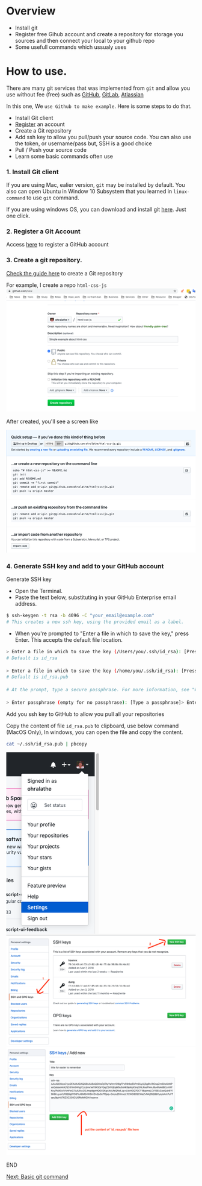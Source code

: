 # Overview
- Install git
- Register free Gihub account and create a repository for storage you sources and then connect your local to your github repo
- Some usefull commands which ussualy uses


# How to use.
There are many git services that was implemented from `git` and allow you use without fee (free) such as [GitHub](https://github.com), [GitLab](https://gitlab.com), [Atlassian](https://www.atlassian.com/git)

In this one, We `use Github to make example`. Here is some steps to do that.

- Install Git client
- [Register](https://github.com/) an account
- Create a Git repository
- Add ssh key to allow you pull/push your source code. You can also use the token, or username/pass but, SSH is a good choice
- Pull / Push your source code
- Learn some basic commands often use

### 1. Install Git client

If you are using Mac, ealier version, `git` may be installed by default. You also can open Ubuntu in Window 10 Subsystem that you learned in `linux-command` to use `git` command.

If you are using windows OS, you can download and install git [here](https://git-scm.com/downloads). Just one click.

### 2. Register a Git Account

Access [here](https://github.com/) to register a GitHub account

### 3. Create a git repository.

[Check the guide here](https://help.github.com/en/github/getting-started-with-github/create-a-repo) to create a Git repository


For example, I create a repo `html-css-js`
![github-repo](../../../web-development/docs/html-cs-js/images/github-repo-creating.png)

After created, you'll see a screen like

![github-repo-created](../../../web-development/docs/html-cs-js/images/github-repo-created.png)


### 4. Generate SSH key and add to your GitHub account

  Generate SSH key

- Open the Terminal.
- Paste the text below, substituting in your GitHub Enterprise email address.

```sh
$ ssh-keygen -t rsa -b 4096 -C "your_email@example.com"
# This creates a new ssh key, using the provided email as a label.
```
- When you're prompted to "Enter a file in which to save the key," press Enter. This accepts the default file location.

```sh
> Enter a file in which to save the key (/Users/you/.ssh/id_rsa): [Press enter]
# Default is id_rsa

> Enter a file in which to save the key (/home/you/.ssh/id_rsa): [Press enter]
# Default is id_rsa.pub

# At the prompt, type a secure passphrase. For more information, see "Working with SSH key passphrases". (YOU CAN SKIP IT (DO NOT ENTER THE PASSPHRASE))

> Enter passphrase (empty for no passphrase): [Type a passphrase]> Enter same passphrase again: [Type passphrase again]
```

Add you ssh key to GitHub to allow you pull all your repositories

Copy the content of file `id_rsa.pub` to clipboard, use below command (MacOS Only), In windows, you can open the file and copy the content.

```sh
cat ~/.ssh/id_rsa.pub | pbcopy
```

 ![add-ssh-key-1](../images/add-ssh-key-1.png)
 ![add-ssh-key-2](../images/add-ssh-key-2.png)
 ![add-ssh-key-3](../images/add-ssh-key-3.png)

END

[Next: Basic git command](./basic-git-command.md)
